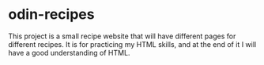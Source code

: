 # odin-recipes

This project is a small recipe website that will have different pages for different recipes.
It is for practicing my HTML skills, and at the end of it I will have a good understanding of HTML.